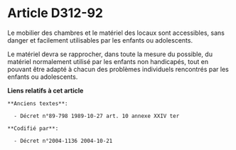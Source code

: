 # Article D312-92

Le mobilier des chambres et le matériel des locaux sont accessibles, sans danger et facilement utilisables par les enfants ou
adolescents.

Le matériel devra se rapprocher, dans toute la mesure du possible, du matériel normalement utilisé par les enfants non
handicapés, tout en pouvant être adapté à chacun des problèmes individuels rencontrés par les enfants ou adolescents.

**Liens relatifs à cet article**

	**Anciens textes**:

	  - Décret n°89-798 1989-10-27 art. 10 annexe XXIV ter

	**Codifié par**:

	  - Décret n°2004-1136 2004-10-21
